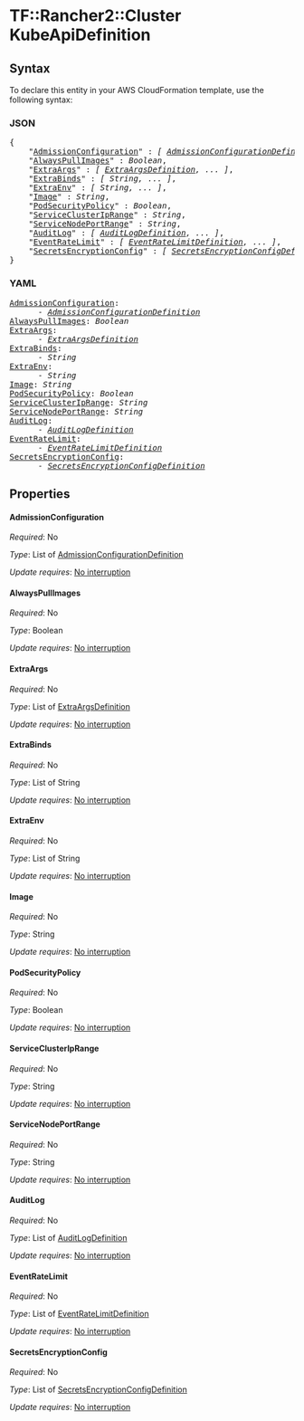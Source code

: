 # TF::Rancher2::Cluster KubeApiDefinition

## Syntax

To declare this entity in your AWS CloudFormation template, use the following syntax:

### JSON

<pre>
{
    "<a href="#admissionconfiguration" title="AdmissionConfiguration">AdmissionConfiguration</a>" : <i>[ <a href="admissionconfigurationdefinition.md">AdmissionConfigurationDefinition</a>, ... ]</i>,
    "<a href="#alwayspullimages" title="AlwaysPullImages">AlwaysPullImages</a>" : <i>Boolean</i>,
    "<a href="#extraargs" title="ExtraArgs">ExtraArgs</a>" : <i>[ <a href="extraargsdefinition.md">ExtraArgsDefinition</a>, ... ]</i>,
    "<a href="#extrabinds" title="ExtraBinds">ExtraBinds</a>" : <i>[ String, ... ]</i>,
    "<a href="#extraenv" title="ExtraEnv">ExtraEnv</a>" : <i>[ String, ... ]</i>,
    "<a href="#image" title="Image">Image</a>" : <i>String</i>,
    "<a href="#podsecuritypolicy" title="PodSecurityPolicy">PodSecurityPolicy</a>" : <i>Boolean</i>,
    "<a href="#serviceclusteriprange" title="ServiceClusterIpRange">ServiceClusterIpRange</a>" : <i>String</i>,
    "<a href="#servicenodeportrange" title="ServiceNodePortRange">ServiceNodePortRange</a>" : <i>String</i>,
    "<a href="#auditlog" title="AuditLog">AuditLog</a>" : <i>[ <a href="auditlogdefinition.md">AuditLogDefinition</a>, ... ]</i>,
    "<a href="#eventratelimit" title="EventRateLimit">EventRateLimit</a>" : <i>[ <a href="eventratelimitdefinition.md">EventRateLimitDefinition</a>, ... ]</i>,
    "<a href="#secretsencryptionconfig" title="SecretsEncryptionConfig">SecretsEncryptionConfig</a>" : <i>[ <a href="secretsencryptionconfigdefinition.md">SecretsEncryptionConfigDefinition</a>, ... ]</i>
}
</pre>

### YAML

<pre>
<a href="#admissionconfiguration" title="AdmissionConfiguration">AdmissionConfiguration</a>: <i>
      - <a href="admissionconfigurationdefinition.md">AdmissionConfigurationDefinition</a></i>
<a href="#alwayspullimages" title="AlwaysPullImages">AlwaysPullImages</a>: <i>Boolean</i>
<a href="#extraargs" title="ExtraArgs">ExtraArgs</a>: <i>
      - <a href="extraargsdefinition.md">ExtraArgsDefinition</a></i>
<a href="#extrabinds" title="ExtraBinds">ExtraBinds</a>: <i>
      - String</i>
<a href="#extraenv" title="ExtraEnv">ExtraEnv</a>: <i>
      - String</i>
<a href="#image" title="Image">Image</a>: <i>String</i>
<a href="#podsecuritypolicy" title="PodSecurityPolicy">PodSecurityPolicy</a>: <i>Boolean</i>
<a href="#serviceclusteriprange" title="ServiceClusterIpRange">ServiceClusterIpRange</a>: <i>String</i>
<a href="#servicenodeportrange" title="ServiceNodePortRange">ServiceNodePortRange</a>: <i>String</i>
<a href="#auditlog" title="AuditLog">AuditLog</a>: <i>
      - <a href="auditlogdefinition.md">AuditLogDefinition</a></i>
<a href="#eventratelimit" title="EventRateLimit">EventRateLimit</a>: <i>
      - <a href="eventratelimitdefinition.md">EventRateLimitDefinition</a></i>
<a href="#secretsencryptionconfig" title="SecretsEncryptionConfig">SecretsEncryptionConfig</a>: <i>
      - <a href="secretsencryptionconfigdefinition.md">SecretsEncryptionConfigDefinition</a></i>
</pre>

## Properties

#### AdmissionConfiguration

_Required_: No

_Type_: List of <a href="admissionconfigurationdefinition.md">AdmissionConfigurationDefinition</a>

_Update requires_: [No interruption](https://docs.aws.amazon.com/AWSCloudFormation/latest/UserGuide/using-cfn-updating-stacks-update-behaviors.html#update-no-interrupt)

#### AlwaysPullImages

_Required_: No

_Type_: Boolean

_Update requires_: [No interruption](https://docs.aws.amazon.com/AWSCloudFormation/latest/UserGuide/using-cfn-updating-stacks-update-behaviors.html#update-no-interrupt)

#### ExtraArgs

_Required_: No

_Type_: List of <a href="extraargsdefinition.md">ExtraArgsDefinition</a>

_Update requires_: [No interruption](https://docs.aws.amazon.com/AWSCloudFormation/latest/UserGuide/using-cfn-updating-stacks-update-behaviors.html#update-no-interrupt)

#### ExtraBinds

_Required_: No

_Type_: List of String

_Update requires_: [No interruption](https://docs.aws.amazon.com/AWSCloudFormation/latest/UserGuide/using-cfn-updating-stacks-update-behaviors.html#update-no-interrupt)

#### ExtraEnv

_Required_: No

_Type_: List of String

_Update requires_: [No interruption](https://docs.aws.amazon.com/AWSCloudFormation/latest/UserGuide/using-cfn-updating-stacks-update-behaviors.html#update-no-interrupt)

#### Image

_Required_: No

_Type_: String

_Update requires_: [No interruption](https://docs.aws.amazon.com/AWSCloudFormation/latest/UserGuide/using-cfn-updating-stacks-update-behaviors.html#update-no-interrupt)

#### PodSecurityPolicy

_Required_: No

_Type_: Boolean

_Update requires_: [No interruption](https://docs.aws.amazon.com/AWSCloudFormation/latest/UserGuide/using-cfn-updating-stacks-update-behaviors.html#update-no-interrupt)

#### ServiceClusterIpRange

_Required_: No

_Type_: String

_Update requires_: [No interruption](https://docs.aws.amazon.com/AWSCloudFormation/latest/UserGuide/using-cfn-updating-stacks-update-behaviors.html#update-no-interrupt)

#### ServiceNodePortRange

_Required_: No

_Type_: String

_Update requires_: [No interruption](https://docs.aws.amazon.com/AWSCloudFormation/latest/UserGuide/using-cfn-updating-stacks-update-behaviors.html#update-no-interrupt)

#### AuditLog

_Required_: No

_Type_: List of <a href="auditlogdefinition.md">AuditLogDefinition</a>

_Update requires_: [No interruption](https://docs.aws.amazon.com/AWSCloudFormation/latest/UserGuide/using-cfn-updating-stacks-update-behaviors.html#update-no-interrupt)

#### EventRateLimit

_Required_: No

_Type_: List of <a href="eventratelimitdefinition.md">EventRateLimitDefinition</a>

_Update requires_: [No interruption](https://docs.aws.amazon.com/AWSCloudFormation/latest/UserGuide/using-cfn-updating-stacks-update-behaviors.html#update-no-interrupt)

#### SecretsEncryptionConfig

_Required_: No

_Type_: List of <a href="secretsencryptionconfigdefinition.md">SecretsEncryptionConfigDefinition</a>

_Update requires_: [No interruption](https://docs.aws.amazon.com/AWSCloudFormation/latest/UserGuide/using-cfn-updating-stacks-update-behaviors.html#update-no-interrupt)

